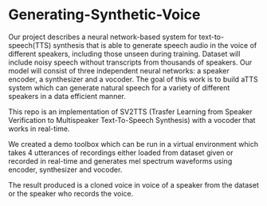 # Generating-Synthetic-Voice

Our project describes a neural network-based system for text-to-speech(TTS) synthesis that is able to generate speech audio in the voice of different speakers, including those unseen during training. Dataset will include noisy speech without transcripts from thousands of speakers. Our model will consist of three independent neural networks: a speaker encoder, a synthesizer and a vocoder. The goal of this work is to build aTTS system which can generate natural speech for a variety of different speakers in a data efficient manner.

This repo is an implementation of SV2TTS (Trasfer Learning from Speaker Verification to Multispeaker Text-To-Speech Synthesis) with a vocoder that works in real-time.

We created a demo toolbox which can be run in a virtual environment which takes 4 utterances of recordings either loaded from dataset given or recorded in real-time and generates mel spectrum waveforms using encoder, synthesizer and vocoder.

The result produced is a cloned voice in voice of a speaker from the dataset or the speaker who records the voice.
